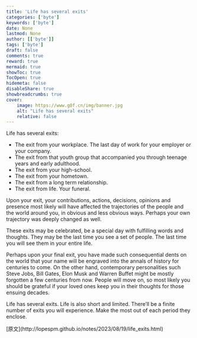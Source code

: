 ```yaml
---
title: 'Life has several exits'
categories: ['byte']
keywords: ['byte']
date: None
lastmod: None
author: [['byte']]
tags: ['byte']
draft: false 
comments: true
reward: true 
mermaid: true 
showToc: true 
TocOpen: true 
hidemeta: false 
disableShare: true 
showbreadcrumbs: true 
cover:
    image: https://www.g0f.cn/img/banner.jpg
    alt: "Life has several exits"
    relative: false
---
```


<div>

<p>Life has several exits:</p>
<ul>
<li>The exit from your workplace. The last day of work for your employer or your company.</li>
<li>The exit from that youth group that accompanied you through teenage years and early adulthood.</li>
<li>The exit from your high-school.</li>
<li>The exit from your hometown.</li>
<li>The exit from a long term relationship.</li>
<li>The exit from life. Your funeral.</li>
</ul>
<p>Upon your exit, your contributions, actions, decisions, opinions and presence most likely will have affected the trajectories of the people and the world around you, in obvious and less obvious ways. Perhaps your own trajectory was deeply changed as well.</p>
<p>These exits may be celebrated, be a special day with fulfilling words and thoughts. They may be the last time you see a set of people. The last time you will see them in your entire life.</p>
<p>Perhaps upon your final exit, you have made such consequential dents on the world that your name will be engraved into the annals of history for centuries to come. On the other hand, contemporary personalities such Steve Jobs, Bill Gates, Elon Musk and Warren Buffet might be mostly forgotten a few centuries from now. People will move on, so most likely you should be grateful if your loved ones keep you in their thoughts for those ensuing decades.</p>
<p>Life has several exits. Life is also short and limited. There’ll be a finite number of exits you will experience. Make the most out of each period they enclose.</p>

</div>

<div>
[原文](http://lopespm.github.io/notes/2023/08/19/life_exits.html)
</div>

